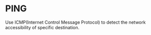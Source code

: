 PING
====

Use ICMP(Internet Control Message Protocol) to detect the network accessibility of specific destination.